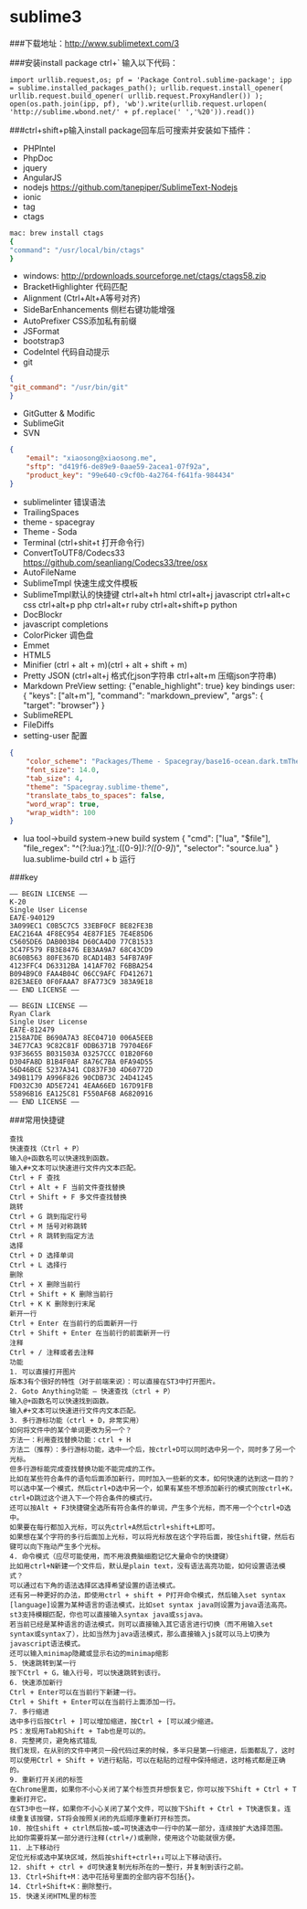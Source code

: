 sublime3
==========

###下载地址：http://www.sublimetext.com/3

###安装install package ctrl+` 输入以下代码：
```
import urllib.request,os; pf = 'Package Control.sublime-package'; ipp = sublime.installed_packages_path(); urllib.request.install_opener( urllib.request.build_opener( urllib.request.ProxyHandler()) ); open(os.path.join(ipp, pf), 'wb').write(urllib.request.urlopen( 'http://sublime.wbond.net/' + pf.replace(' ','%20')).read())
```

###ctrl+shift+p输入install package回车后可搜索并安装如下插件：
* PHPIntel
* PhpDoc
* jquery
* AngularJS
* nodejs https://github.com/tanepiper/SublimeText-Nodejs
* ionic
* tag
* ctags
```sh
mac: brew install ctags
{
"command": "/usr/local/bin/ctags"
}
```
* windows: http://prdownloads.sourceforge.net/ctags/ctags58.zip
* BracketHighlighter 代码匹配
* Alignment (Ctrl+Alt+A等号对齐)
* SideBarEnhancements 侧栏右键功能增强
* AutoPrefixer CSS添加私有前缀
* JSFormat
* bootstrap3
* CodeIntel 代码自动提示
* git
```json
{
"git_command": "/usr/bin/git"
}
```
* GitGutter & Modific
* SublimeGit
* SVN
```json
{
	"email": "xiaosong@xiaosong.me",
	"sftp": "d419f6-de89e9-0aae59-2acea1-07f92a",
	"product_key": "99e640-c9cf0b-4a2764-f641fa-984434"
}
```
* sublimelinter 错误语法
* TrailingSpaces
* theme - spacegray
* Theme - Soda
* Terminal (ctrl+shit+t 打开命令行)
* ConvertToUTF8/Codecs33 https://github.com/seanliang/Codecs33/tree/osx
* AutoFileName
* SublimeTmpl 快速生成文件模板
* SublimeTmpl默认的快捷键
ctrl+alt+h html
ctrl+alt+j javascript
ctrl+alt+c css
ctrl+alt+p php
ctrl+alt+r ruby
ctrl+alt+shift+p python
* DocBlockr
* javascript completions
* ColorPicker 调色盘
* Emmet
* HTML5
* Minifier (ctrl + alt + m)(ctrl + alt + shift + m)
* Pretty JSON (ctrl+alt+j 格式化json字符串 ctrl+alt+m 压缩json字符串)
* Markdown PreView
setting: {"enable_highlight": true}
key bindings user: { "keys": ["alt+m"], "command": "markdown_preview", "args": { "target": "browser"} }
* SublimeREPL
* FileDiffs
* setting-user 配置
```json
{
    "color_scheme": "Packages/Theme - Spacegray/base16-ocean.dark.tmTheme",
    "font_size": 14.0,
    "tab_size": 4,
    "theme": "Spacegray.sublime-theme",
    "translate_tabs_to_spaces": false,
	"word_wrap": true,
	"wrap_width": 100
}
```
* lua
tool->build system->new build system
{
    "cmd": ["lua", "$file"],
    "file_regex": "^(?:lua:)?[\t ](...*?):([0-9]*):?([0-9]*)",
    "selector": "source.lua"
}
lua.sublime-build
ctrl + b 运行

###key
```
—– BEGIN LICENSE —–
K-20
Single User License
EA7E-940129
3A099EC1 C0B5C7C5 33EBF0CF BE82FE3B
EAC2164A 4F8EC954 4E87F1E5 7E4E85D6
C5605DE6 DAB003B4 D60CA4D0 77CB1533
3C47F579 FB3E8476 EB3AA9A7 68C43CD9
8C60B563 80FE367D 8CAD14B3 54FB7A9F
4123FFC4 D63312BA 141AF702 F6BBA254
B094B9C0 FAA4B04C 06CC9AFC FD412671
82E3AEE0 0F0FAAA7 8FA773C9 383A9E18
—— END LICENSE ——

—– BEGIN LICENSE —–
Ryan Clark
Single User License
EA7E-812479
2158A7DE B690A7A3 8EC04710 006A5EEB
34E77CA3 9C82C81F 0DB6371B 79704E6F
93F36655 B031503A 03257CCC 01B20F60
D304FA8D B1B4F0AF 8A76C7BA 0FA94D55
56D46BCE 5237A341 CD837F30 4D60772D
349B1179 A996F826 90CDB73C 24D41245
FD032C30 AD5E7241 4EAA66ED 167D91FB
55896B16 EA125C81 F550AF6B A6820916
—— END LICENSE ——
```

###常用快捷键
```
查找
快速查找（Ctrl + P）
输入@+函数名可以快速找到函数。
输入#+文本可以快速进行文件内文本匹配。
Ctrl + F 查找
Ctrl + Alt + F 当前文件查找替换
Ctrl + Shift + F 多文件查找替换
跳转
Ctrl + G 跳到指定行号
Ctrl + M 括号对称跳转
Ctrl + R 跳转到指定方法
选择
Ctrl + D 选择单词
Ctrl + L 选择行
删除
Ctrl + X 删除当前行
Ctrl + Shift + K 删除当前行
Ctrl + K K 删除到行末尾
新开一行
Ctrl + Enter 在当前行的后面新开一行
Ctrl + Shift + Enter 在当前行的前面新开一行
注释
Ctrl + / 注释或者去注释
功能
1. 可以直接打开图片
版本3有个很好的特性（对于前端来说）：可以直接在ST3中打开图片。
2. Goto Anything功能 — 快速查找（ctrl + P）
输入@+函数名可以快速找到函数。
输入#+文本可以快速进行文件内文本匹配。
3. 多行游标功能（ctrl + D，非常实用）
如何将文件中的某个单词更改为另一个？
方法一：利用查找替换功能：ctrl + H
方法二（推荐）：多行游标功能，选中一个后，按ctrl+D可以同时选中另一个，同时多了另一个光标。
但多行游标能完成查找替换功能不能完成的工作。
比如在某些符合条件的语句后面添加新行，同时加入一些新的文本，如何快速的达到这一目的？
可以选中某一个模式，然后ctrl+D选中另一个，如果有某些不想添加新行的模式则按ctrl+K，ctrl+D跳过这个进入下一个符合条件的模式行。
还可以按Alt + F3快捷键全选所有符合条件的单词，产生多个光标，而不用一个个ctrl+D选中。
如果要在每行都加入光标，可以先ctrl+A然后ctrl+shift+L即可。
如果想在某个字符的多行后面加上光标，可以将光标放在这个字符后面，按住shift键，然后右键可以向下拖动产生多个光标。
4. 命令模式（应尽可能使用，而不用浪费脑细胞记忆大量命令的快捷键）
比如用ctrl+N新建一个文件后，默认是plain text，没有语法高亮功能，如何设置语法模式？
可以通过右下角的语法选择区选择希望设置的语法模式。
还有另一种更好的办法，即使用ctrl + shift + P打开命令模式，然后输入set syntax [language]设置为某种语言的语法模式，比如set syntax java则设置为java语法高亮。
st3支持模糊匹配，你也可以直接输入syntax java或ssjava。
若当前已经是某种语言的语法模式，则可以直接输入其它语言进行切换（而不用输入set syntax或syntax了），比如当然为java语法模式，那么直接输入js就可以马上切换为javascript语法模式。
还可以输入minimap隐藏或显示右边的minimap缩影
5. 快速跳转到某一行
按下Ctrl + G，输入行号，可以快速跳转到该行。
6. 快速添加新行
Ctrl + Enter可以在当前行下新建一行。
Ctrl + Shift + Enter可以在当前行上面添加一行。
7. 多行缩进
选中多行后按Ctrl + ]可以增加缩进，按Ctrl + [可以减少缩进。
PS：发现用Tab和Shift + Tab也是可以的。
8. 完整拷贝，避免格式错乱
我们发现，在从别的文件中拷贝一段代码过来的时候，多半只是第一行缩进，后面都乱了，这时可以使用Ctrl + Shift + V进行粘贴，可以在粘贴的过程中保持缩进，这时格式都是正确的。
9. 重新打开关闭的标签
在Chrome里面，如果你不小心关闭了某个标签页并想恢复它，你可以按下Shift + Ctrl + T重新打开它。
在ST3中也一样，如果你不小心关闭了某个文件，可以按下Shift + Ctrl + T快速恢复。连续重复该按键，ST将会按照关闭的先后顺序重新打开标签页。
10. 按住shift + ctrl然后按←或→可快速选中一行中的某一部分，连续按扩大选择范围。
比如你需要将某一部分进行注释(ctrl+/)或删除，使用这个功能就很方便。
11. 上下移动行
定位光标或选中某块区域，然后按shift+ctrl+↑↓可以上下移动该行。
12. shift + ctrl + d可快速复制光标所在的一整行，并复制到该行之前。
13. Ctrl+Shift+M：选中花括号里面的全部内容不包括{}。
14. Ctrl+Shift+K：删除整行。
15. 快速关闭HTML里的标签
```



